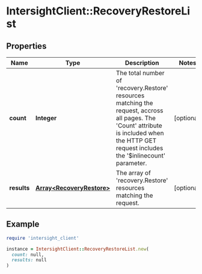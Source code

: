 # IntersightClient::RecoveryRestoreList

## Properties

| Name | Type | Description | Notes |
| ---- | ---- | ----------- | ----- |
| **count** | **Integer** | The total number of &#39;recovery.Restore&#39; resources matching the request, accross all pages. The &#39;Count&#39; attribute is included when the HTTP GET request includes the &#39;$inlinecount&#39; parameter. | [optional] |
| **results** | [**Array&lt;RecoveryRestore&gt;**](RecoveryRestore.md) | The array of &#39;recovery.Restore&#39; resources matching the request. | [optional] |

## Example

```ruby
require 'intersight_client'

instance = IntersightClient::RecoveryRestoreList.new(
  count: null,
  results: null
)
```

